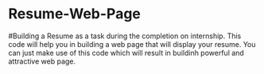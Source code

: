 # Resume-Web-Page
#Building a Resume as a task during the completion on internship.
This code will help you in building a web page that will display your resume.
You can just make use of this code which will result in buildinh powerful and attractive web page.
